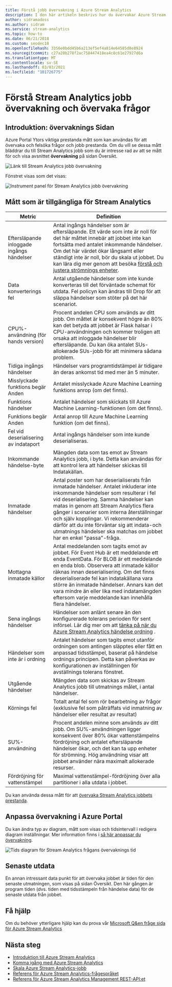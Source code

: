 ```yaml
---
title: Förstå jobb övervakning i Azure Stream Analytics
description: I den här artikeln beskrivs hur du övervakar Azure Stream Analytics jobb i Azure Portal.
author: sidramadoss
ms.author: sidram
ms.service: stream-analytics
ms.topic: how-to
ms.date: 06/21/2018
ms.custom: seodec18
ms.openlocfilehash: 3356e0bdd45b6a213ef5ef4a814e64585d8e8924
ms.sourcegitcommit: c27a20b278f2ac758447418ea4c8c61e27927d6a
ms.translationtype: MT
ms.contentlocale: sv-SE
ms.lasthandoff: 03/03/2021
ms.locfileid: "101726775"
---
```

# <a name="understand-stream-analytics-job-monitoring-and-how-to-monitor-queries"></a>Förstå Stream Analytics jobb övervakning och övervaka frågor

## <a name="introduction-the-monitor-page"></a>Introduktion: övervaknings Sidan
Azure Portal Ytors viktiga prestanda mått som kan användas för att övervaka och felsöka frågor och jobb prestanda. Om du vill se dessa mått bläddrar du till Stream Analytics jobb som du är intresse rad av att se mått för och visa avsnittet **övervakning** på sidan Översikt.  

![Länk till Stream Analytics jobb övervakning](./media/stream-analytics-monitoring/02-stream-analytics-monitoring-block.png)

Fönstret visas som det visas:

![Instrument panel för Stream Analytics jobb övervakning](./media/stream-analytics-monitoring/01-stream-analytics-monitoring.png)  

## <a name="metrics-available-for-stream-analytics"></a>Mått som är tillgängliga för Stream Analytics
| Metric                 | Definition                               |
| ---------------------- | ---------------------------------------- |
| Eftersläpande inloggade ingångs händelser       | Antal ingångs händelser som är eftersläpande. Ett värde som inte är noll för det här måttet innebär att jobbet inte kan fortsätta med antalet inkommande händelser. Om det här värdet ökar långsamt eller ständigt inte är noll, bör du skala ut jobbet. Du kan lära dig mer genom att besöka [förstå och justera strömnings enheter](stream-analytics-streaming-unit-consumption.md). |
| Data konverterings fel | Antal utgående händelser som inte kunde konverteras till det förväntade schemat för utdata. Fel policyn kan ändras till Drop för att släppa händelser som stöter på det här scenariot. |
| CPU%-användning (för hands version)       | Procent andelen CPU som används av ditt jobb. Om måttet är konsekvent högre än 80% kan det betyda att jobbet är Flask halsar i CPU-användningen och kommer troligen att orsaka att inloggade händelser blir eftersläpande. Du kan öka antalet SUs-allokerade SUs-jobb för att minimera sådana problem. |
| Tidiga ingångs händelser       | Händelser vars programtidstämpel är tidigare än deras ankomst tid med mer än 5 minuter. |
| Misslyckade funktions begär Anden | Antalet misslyckade Azure Machine Learning funktions anrop (om det finns). |
| Funktions händelser        | Antalet händelser som skickats till Azure Machine Learning-funktionen (om det finns). |
| Funktions begär Anden      | Antal anrop till Azure Machine Learning funktion (om det finns). |
| Fel vid deserialisering av indataport       | Antal ingångs händelser som inte kunde deserialiseras.  |
| Inkommande händelse-byte      | Mängden data som tas emot av Stream Analytics jobb, i byte. Detta kan användas för att kontrol lera att händelser skickas till Indatakällan. |
| Inmatade händelser           | Antal poster som har deserialiserats från inmatade händelser. Antalet inkluderar inte inkommande händelser som resulterar i fel vid deserialisering. Samma händelser kan matas in genom att Stream Analytics flera gånger i scenarier som interna återställningar och själv kopplingar. Vi rekommenderar därför att du inte förväntar sig att indata-och utmatnings händelser ska matchas om jobbet har en enkel "passa"-fråga. |
| Mottagna inmatade källor       | Antal meddelanden som tagits emot av jobbet. För Event Hub är ett meddelande ett enda EventData. För BLOB är ett meddelande en enda blob. Observera att inmatade källor räknas innan deserialisering. Om det finns deserialiserade fel kan indatakällana vara större än inmatade händelser. Annars kan det vara mindre än eller lika med indatamängden eftersom varje meddelande kan innehålla flera händelser. |
| Sena ingångs händelser      | Händelser som anlänt senare än den konfigurerade tolerans perioden för sent införsel. Lär dig mer om att [tänka på när du Azure Stream Analytics händelse ordning](./stream-analytics-time-handling.md) . |
| Händelser som inte är i ordning    | Antalet händelser som tagits emot utanför ordningen som antingen släpptes eller fått en anpassad tidsstämpel, baserat på händelse ordnings principen. Detta kan påverkas av konfigurationen av inställningen för avställnings tolerans fönstret. |
| Utgående händelser          | Mängden data som skickas av Stream Analytics jobb till utmatnings målet, i antal händelser. |
| Körnings fel         | Totalt antal fel som rör bearbetning av frågor (exklusive fel som påträffats vid inmatning av händelser eller resultat av resultat) |
| SU%-användning       | Procent andelen minne som används av ditt jobb. Om SU%-användningen ligger konsekvent över 80% ökar vattenstämpelns fördröjning och antalet eftersläpande händelser ökar, och det kan ta upp enheter för strömning. Hög användning visar att jobbet använder nära maximalt allokerade resurser. |
| Fördröjning för vattenstämpel       | Maximal vattenstämpel-fördröjning över alla partitioner i alla utdata i jobbet. |

Du kan använda dessa mått för att [övervaka Stream Analytics jobbets prestanda](./stream-analytics-set-up-alerts.md#scenarios-to-monitor). 

## <a name="customizing-monitoring-in-the-azure-portal"></a>Anpassa övervakning i Azure Portal
Du kan ändra typ av diagram, mått som visas och tidsintervall i redigera diagram inställningar. Mer information finns i [så här anpassar du övervakning](../azure-monitor/data-platform.md).

  ![Tids diagram för Stream Analytics frågans övervaknings tid](./media/stream-analytics-monitoring/08-stream-analytics-monitoring.png)  


## <a name="latest-output"></a>Senaste utdata
En annan intressant data punkt för att övervaka jobbet är tiden för den senaste utmatningen, som visas på sidan Översikt.
Den här gången är program tiden (dvs. tiden med tidsstämpeln från händelse data) för de senaste utdata från jobbet.

## <a name="get-help"></a>Få hjälp
Om du behöver ytterligare hjälp kan du prova vår [Microsoft Q&en fråge sida för Azure Stream Analytics](/answers/topics/azure-stream-analytics.html)

## <a name="next-steps"></a>Nästa steg
* [Introduktion till Azure Stream Analytics](stream-analytics-introduction.md)
* [Komma igång med Azure Stream Analytics](stream-analytics-real-time-fraud-detection.md)
* [Skala Azure Stream Analytics-jobb](stream-analytics-scale-jobs.md)
* [Referens för Azure Stream Analytics-frågespråket](/stream-analytics-query/stream-analytics-query-language-reference)
* [Referens för Azure Stream Analytics Management REST-API:et](/rest/api/streamanalytics/)
